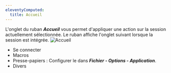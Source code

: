 ```yaml
---
eleventyComputed:
  title: Accueil
---
```

L'onglet du ruban ***Accueil*** vous permet d'appliquer une action sur la session actuellement sélectionnée. Le ruban affiche l'onglet suivant lorsque la session est intégrée.
![Accueil](https://cdnweb.devolutions.net/docs/fr/rdm/windows/clip10672.png)

* Se connecter
* Macros
* Presse-papiers : Configurer le dans ***Fichier - Options - Application***.
* Divers
